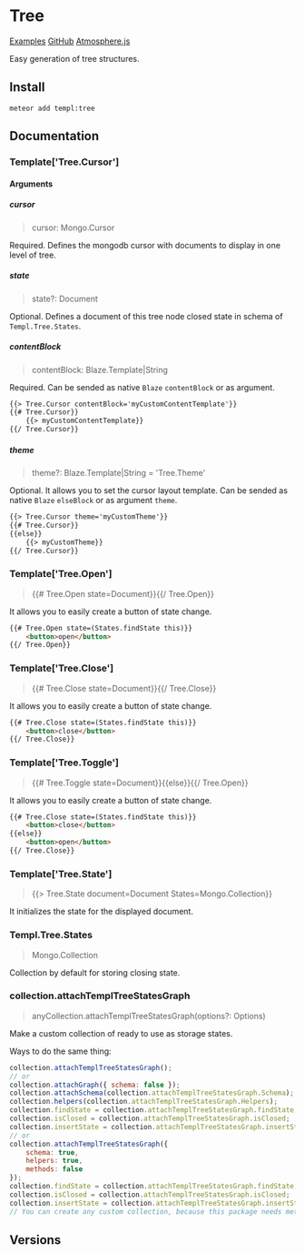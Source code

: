 # Tree

[Examples](http://meteor-templ.herokuapp.com/tree) [GitHub](https://github.com/meteor-templ/tree) [Atmosphere.js](atmospherejs.com/templ/tree)

Easy generation of tree structures.

## Install

```
meteor add templ:tree
```

## Documentation

### Template['Tree.Cursor']

#### Arguments

##### cursor
> cursor: Mongo.Cursor

Required. Defines the mongodb cursor with documents to display in one level of tree.

##### state
> state?: Document

Optional. Defines a document of this tree node closed state in schema of `Templ.Tree.States`.

##### contentBlock
> contentBlock: Blaze.Template|String

Required. Can be sended as native `Blaze` `contentBlock` or as argument.

```html
{{> Tree.Cursor contentBlock='myCustomContentTemplate'}}
{{# Tree.Cursor}}
    {{> myCustomContentTemplate}}
{{/ Tree.Cursor}}
```

##### theme
> theme?: Blaze.Template|String = 'Tree.Theme'

Optional. It allows you to set the cursor layout template. Can be sended as native `Blaze` `elseBlock` or as argument `theme`.

```html
{{> Tree.Cursor theme='myCustomTheme'}}
{{# Tree.Cursor}}
{{else}}
    {{> myCustomTheme}}
{{/ Tree.Cursor}}
```

### Template['Tree.Open']
> {{# Tree.Open state=Document}}{{/ Tree.Open}}

It allows you to easily create a button of state change.

```html
{{# Tree.Open state=(States.findState this)}}
    <button>open</button>
{{/ Tree.Open}}
```

### Template['Tree.Close']
> {{# Tree.Close state=Document}}{{/ Tree.Close}}

It allows you to easily create a button of state change.

```html
{{# Tree.Close state=(States.findState this)}}
    <button>close</button>
{{/ Tree.Close}}
```

### Template['Tree.Toggle']
> {{# Tree.Toggle state=Document}}{{else}}{{/ Tree.Open}}

It allows you to easily create a button of state change.

```html
{{# Tree.Close state=(States.findState this)}}
    <button>close</button>
{{else}}
    <button>open</button>
{{/ Tree.Close}}
```

### Template['Tree.State']
> {{> Tree.State document=Document States=Mongo.Collection}}

It initializes the state for the displayed document.

### Templ.Tree.States
> Mongo.Collection

Collection by default for storing closing state.

### collection.attachTemplTreeStatesGraph
> anyCollection.attachTemplTreeStatesGraph(options?: Options)

Make a custom collection of ready to use as storage states.

Ways to do the same thing:
```js
collection.attachTemplTreeStatesGraph();
// or
collection.attachGraph({ schema: false });
collection.attachSchema(collection.attachTemplTreeStatesGraph.Schema);
collection.helpers(collection.attachTemplTreeStatesGraph.Helpers);
collection.findState = collection.attachTemplTreeStatesGraph.findState;
collection.isClosed = collection.attachTemplTreeStatesGraph.isClosed;
collection.insertState = collection.attachTemplTreeStatesGraph.insertState;
// or
collection.attachTemplTreeStatesGraph({
    schema: true,
    helpers: true,
    methods: false
});
collection.findState = collection.attachTemplTreeStatesGraph.findState;
collection.isClosed = collection.attachTemplTreeStatesGraph.isClosed;
collection.insertState = collection.attachTemplTreeStatesGraph.insertState;
// You can create any custom collection, because this package needs methods and helpers with same names.
```

## Versions